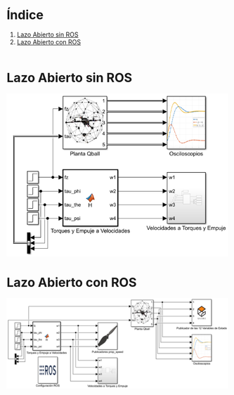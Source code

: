 

# Índice
1. [Lazo Abierto sin ROS](#id0)
2. [Lazo Abierto con ROS](#id1)
<br><br>





<div id='id0' />

# Lazo Abierto sin ROS

![](https://github.com/CarlosAlfredoMarin/Experimentos_con_QBall_y_ROS/blob/main/Matlab/Imagenes/LazoAbierto_SinROS.png)




<div id='id1' />

# Lazo Abierto con ROS

![](https://github.com/CarlosAlfredoMarin/Experimentos_con_QBall_y_ROS/blob/main/Matlab/Imagenes/LazoAbierto_ConROS.png)
